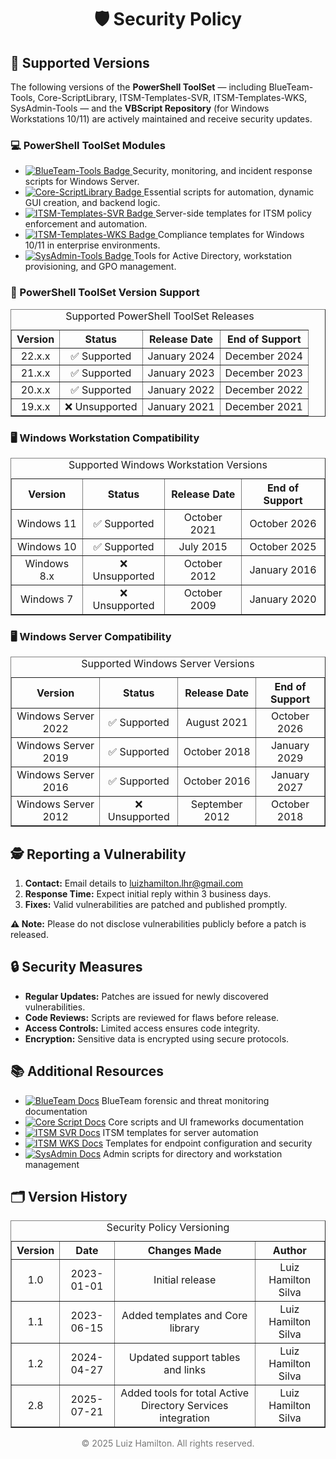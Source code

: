 <div align="center">
  <h1>🛡️ Security Policy</h1>
</div>

<section>
  <h2>📌 Supported Versions</h2>
  <p>
    The following versions of the <strong>PowerShell ToolSet</strong> — including BlueTeam-Tools, Core-ScriptLibrary, ITSM-Templates-SVR, ITSM-Templates-WKS, SysAdmin-Tools — and the <strong>VBScript Repository</strong> (for Windows Workstations 10/11) are actively maintained and receive security updates.
  </p>

  <h3>💻 PowerShell ToolSet Modules</h3>
  <ul>
    <li>
      <a href="https://github.com/brazilianscriptguy/Windows-SysAdmin-ProSuite/tree/main/BlueTeam-Tools" target="_blank" rel="noopener noreferrer">
        <img src="https://img.shields.io/badge/BlueTeam%20Tools-Forensics-orange?style=flat-square&logo=security" alt="BlueTeam-Tools Badge">
      </a>
      <span> Security, monitoring, and incident response scripts for Windows Server.</span>
    </li>
    <li>
      <a href="https://github.com/brazilianscriptguy/Windows-SysAdmin-ProSuite/tree/main/Core-ScriptLibrary" target="_blank" rel="noopener noreferrer">
        <img src="https://img.shields.io/badge/Core%20ScriptLibrary-Asset-red?style=flat-square&logo=vscode" alt="Core-ScriptLibrary Badge">
      </a>
      <span> Essential scripts for automation, dynamic GUI creation, and backend logic.</span>
    </li>
    <li>
      <a href="https://github.com/brazilianscriptguy/Windows-SysAdmin-ProSuite/tree/main/ITSM-Templates-SVR" target="_blank" rel="noopener noreferrer">
        <img src="https://img.shields.io/badge/ITSM%20Templates-SVR-purple?style=flat-square&logo=server" alt="ITSM-Templates-SVR Badge">
      </a>
      <span> Server-side templates for ITSM policy enforcement and automation.</span>
    </li>
    <li>
      <a href="https://github.com/brazilianscriptguy/Windows-SysAdmin-ProSuite/tree/main/ITSM-Templates-WKS" target="_blank" rel="noopener noreferrer">
        <img src="https://img.shields.io/badge/ITSM%20Templates-WKS-green?style=flat-square&logo=windows" alt="ITSM-Templates-WKS Badge">
      </a>
      <span> Compliance templates for Windows 10/11 in enterprise environments.</span>
    </li>
    <li>
      <a href="https://github.com/brazilianscriptguy/Windows-SysAdmin-ProSuite/tree/main/SysAdmin-Tools" target="_blank" rel="noopener noreferrer">
        <img src="https://img.shields.io/badge/SysAdmin%20Tools-Management-blue?style=flat-square&logo=windows" alt="SysAdmin-Tools Badge">
      </a>
      <span> Tools for Active Directory, workstation provisioning, and GPO management.</span>
    </li>
  </ul>

  <h3>🔧 PowerShell ToolSet Version Support</h3>
  <table border="1" style="border-collapse: collapse; width: 100%; text-align: center;">
    <caption>Supported PowerShell ToolSet Releases</caption>
    <thead>
      <tr>
        <th>Version</th>
        <th>Status</th>
        <th>Release Date</th>
        <th>End of Support</th>
      </tr>
    </thead>
    <tbody>
      <tr><td>22.x.x</td><td>✅ Supported</td><td>January 2024</td><td>December 2024</td></tr>
      <tr><td>21.x.x</td><td>✅ Supported</td><td>January 2023</td><td>December 2023</td></tr>
      <tr><td>20.x.x</td><td>✅ Supported</td><td>January 2022</td><td>December 2022</td></tr>
      <tr><td>19.x.x</td><td>❌ Unsupported</td><td>January 2021</td><td>December 2021</td></tr>
    </tbody>
  </table>

  <h3>🖥️ Windows Workstation Compatibility</h3>
  <table border="1" style="border-collapse: collapse; width: 100%; text-align: center;">
    <caption>Supported Windows Workstation Versions</caption>
    <thead>
      <tr><th>Version</th><th>Status</th><th>Release Date</th><th>End of Support</th></tr>
    </thead>
    <tbody>
      <tr><td>Windows 11</td><td>✅ Supported</td><td>October 2021</td><td>October 2026</td></tr>
      <tr><td>Windows 10</td><td>✅ Supported</td><td>July 2015</td><td>October 2025</td></tr>
      <tr><td>Windows 8.x</td><td>❌ Unsupported</td><td>October 2012</td><td>January 2016</td></tr>
      <tr><td>Windows 7</td><td>❌ Unsupported</td><td>October 2009</td><td>January 2020</td></tr>
    </tbody>
  </table>

  <h3>🖥️ Windows Server Compatibility</h3>
  <table border="1" style="border-collapse: collapse; width: 100%; text-align: center;">
    <caption>Supported Windows Server Versions</caption>
    <thead>
      <tr><th>Version</th><th>Status</th><th>Release Date</th><th>End of Support</th></tr>
    </thead>
    <tbody>
      <tr><td>Windows Server 2022</td><td>✅ Supported</td><td>August 2021</td><td>October 2026</td></tr>
      <tr><td>Windows Server 2019</td><td>✅ Supported</td><td>October 2018</td><td>January 2029</td></tr>
      <tr><td>Windows Server 2016</td><td>✅ Supported</td><td>October 2016</td><td>January 2027</td></tr>
      <tr><td>Windows Server 2012</td><td>❌ Unsupported</td><td>September 2012</td><td>October 2018</td></tr>
    </tbody>
  </table>
</section>

<section>
  <h2>🕵️ Reporting a Vulnerability</h2>
  <ol>
    <li><strong>Contact:</strong> Email details to <a href="mailto:luizhamilton.lhr@gmail.com">luizhamilton.lhr@gmail.com</a></li>
    <li><strong>Response Time:</strong> Expect initial reply within 3 business days.</li>
    <li><strong>Fixes:</strong> Valid vulnerabilities are patched and published promptly.</li>
  </ol>
  <p><strong>⚠️ Note:</strong> Please do not disclose vulnerabilities publicly before a patch is released.</p>
</section>

<section>
  <h2>🔒 Security Measures</h2>
  <ul>
    <li><strong>Regular Updates:</strong> Patches are issued for newly discovered vulnerabilities.</li>
    <li><strong>Code Reviews:</strong> Scripts are reviewed for flaws before release.</li>
    <li><strong>Access Controls:</strong> Limited access ensures code integrity.</li>
    <li><strong>Encryption:</strong> Sensitive data is encrypted using secure protocols.</li>
  </ul>
</section>

<section>
  <h2>📚 Additional Resources</h2>
  <ul>
    <li><a href="https://github.com/brazilianscriptguy/Windows-SysAdmin-ProSuite/blob/main/BlueTeam-Tools/README.md" target="_blank" rel="noopener noreferrer"><img src="https://img.shields.io/badge/BlueTeam%20Tools-Docs-orange?style=flat-square&logo=readthedocs" alt="BlueTeam Docs"></a> BlueTeam forensic and threat monitoring documentation</li>
    <li><a href="https://github.com/brazilianscriptguy/Windows-SysAdmin-ProSuite/blob/main/Core-ScriptLibrary/README.md" target="_blank" rel="noopener noreferrer"><img src="https://img.shields.io/badge/Core%20ScriptLibrary-Docs-red?style=flat-square&logo=readthedocs" alt="Core Script Docs"></a> Core scripts and UI frameworks documentation</li>
    <li><a href="https://github.com/brazilianscriptguy/Windows-SysAdmin-ProSuite/blob/main/ITSM-Templates-SVR/README.md" target="_blank" rel="noopener noreferrer"><img src="https://img.shields.io/badge/ITSM%20Templates-SVR%20Docs-purple?style=flat-square&logo=readthedocs" alt="ITSM SVR Docs"></a> ITSM templates for server automation</li>
    <li><a href="https://github.com/brazilianscriptguy/Windows-SysAdmin-ProSuite/blob/main/ITSM-Templates-WKS/README.md" target="_blank" rel="noopener noreferrer"><img src="https://img.shields.io/badge/ITSM%20Templates-WKS%20Docs-green?style=flat-square&logo=readthedocs" alt="ITSM WKS Docs"></a> Templates for endpoint configuration and security</li>
    <li><a href="https://github.com/brazilianscriptguy/Windows-SysAdmin-ProSuite/blob/main/SysAdmin-Tools/README.md" target="_blank" rel="noopener noreferrer"><img src="https://img.shields.io/badge/SysAdmin%20Tools-Docs-blue?style=flat-square&logo=readthedocs" alt="SysAdmin Docs"></a> Admin scripts for directory and workstation management</li>
  </ul>
</section>

<section>
  <h2>🗂️ Version History</h2>
  <table border="1" style="border-collapse: collapse; width: 100%; text-align: center;">
    <caption>Security Policy Versioning</caption>
    <thead>
      <tr>
        <th>Version</th>
        <th>Date</th>
        <th>Changes Made</th>
        <th>Author</th>
      </tr>
    </thead>
    <tbody>
      <tr><td>1.0</td><td>2023-01-01</td><td>Initial release</td><td>Luiz Hamilton Silva</td></tr>
      <tr><td>1.1</td><td>2023-06-15</td><td>Added templates and Core library</td><td>Luiz Hamilton Silva</td></tr>
      <tr><td>1.2</td><td>2024-04-27</td><td>Updated support tables and links</td><td>Luiz Hamilton Silva</td></tr>
      <tr><td>2.8</td><td>2025-07-21</td><td>Added tools for total Active Directory Services integration</td><td>Luiz Hamilton Silva</td></tr>
    </tbody>
  </table>
</section>
<p align="center" style="color: #777;">&copy; 2025 Luiz Hamilton. All rights reserved.</p>
